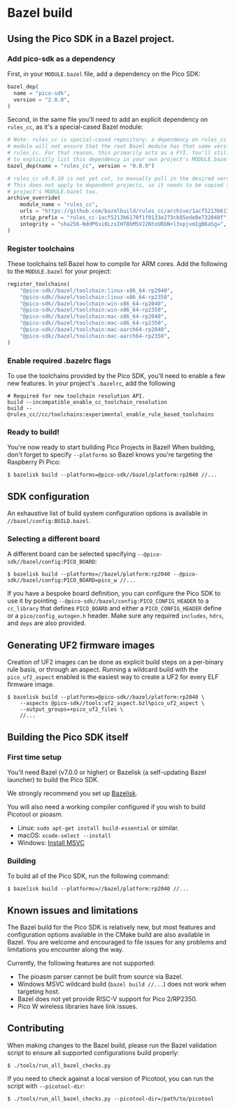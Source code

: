 # Bazel build

## Using the Pico SDK in a Bazel project.

### Add pico-sdk as a dependency
First, in your `MODULE.bazel` file, add a dependency on the Pico SDK:
```python
bazel_dep(
  name = "pico-sdk",
  version = "2.0.0",
)
```

Second, in the same file you'll need to add an explicit dependency on
`rules_cc`, as it's a special-cased Bazel module:
```python
# Note: rules_cc is special-cased repository; a dependency on rules_cc in a
# module will not ensure that the root Bazel module has that same version of
# rules_cc. For that reason, this primarily acts as a FYI. You'll still need
# to explicitly list this dependency in your own project's MODULE.bazel file.
bazel_dep(name = "rules_cc", version = "0.0.9")

# rules_cc v0.0.10 is not yet cut, so manually pull in the desired version.
# This does not apply to dependent projects, so it needs to be copied to your
# project's MODULE.bazel too.
archive_override(
    module_name = "rules_cc",
    urls = "https://github.com/bazelbuild/rules_cc/archive/1acf5213b6170f1f0133e273cb85ede0e732048f.zip",
    strip_prefix = "rules_cc-1acf5213b6170f1f0133e273cb85ede0e732048f",
    integrity = "sha256-NddP6xi6LzsIHT8bMSVJ2NtoURbN+l3xpjvmIgB6aSg=",
)
```

### Register toolchains
These toolchains tell Bazel how to compile for ARM cores. Add the following
to the `MODULE.bazel` for your project:
```python
register_toolchains(
    "@pico-sdk//bazel/toolchain:linux-x86_64-rp2040",
    "@pico-sdk//bazel/toolchain:linux-x86_64-rp2350",
    "@pico-sdk//bazel/toolchain:win-x86_64-rp2040",
    "@pico-sdk//bazel/toolchain:win-x86_64-rp2350",
    "@pico-sdk//bazel/toolchain:mac-x86_64-rp2040",
    "@pico-sdk//bazel/toolchain:mac-x86_64-rp2350",
    "@pico-sdk//bazel/toolchain:mac-aarch64-rp2040",
    "@pico-sdk//bazel/toolchain:mac-aarch64-rp2350",
)
```

### Enable required .bazelrc flags
To use the toolchains provided by the Pico SDK, you'll need to enable a few
new features. In your project's `.bazelrc`, add the following
```
# Required for new toolchain resolution API.
build --incompatible_enable_cc_toolchain_resolution
build --@rules_cc//cc/toolchains:experimental_enable_rule_based_toolchains
```

### Ready to build!
You're now ready to start building Pico Projects in Bazel! When building,
don't forget to specify `--platforms` so Bazel knows you're targeting the
Raspberry Pi Pico:
```console
$ bazelisk build --platforms=@pico-sdk//bazel/platform:rp2040 //...
```

## SDK configuration
An exhaustive list of build system configuration options is available in
`//bazel/config:BUILD.bazel`.

### Selecting a different board
A different board can be selected specifying `--@pico-sdk//bazel/config:PICO_BOARD`:
```console
$ bazelisk build --platforms=//bazel/platform:rp2040 --@pico-sdk//bazel/config:PICO_BOARD=pico_w //...
```

If you have a bespoke board definition, you can configure the Pico SDK to use it
by pointing `--@pico-sdk//bazel/config:PICO_CONFIG_HEADER` to a `cc_library`
that defines `PICO_BOARD` and either a `PICO_CONFIG_HEADER` define or a
`pico/config_autogen.h` header. Make sure any required `includes`, `hdrs`, and
`deps` are also provided.

## Generating UF2 firmware images
Creation of UF2 images can be done as explicit build steps on a per-binary
rule basis, or through an aspect. Running a wildcard build with the
`pico_uf2_aspect` enabled is the easiest way to create a UF2 for every ELF
firmware image.

```console
$ bazelisk build --platforms=@pico-sdk//bazel/platform:rp2040 \
    --aspects @pico-sdk//tools:uf2_aspect.bzl%pico_uf2_aspect \
    --output_groups=+pico_uf2_files \
    //...
```

## Building the Pico SDK itself

### First time setup
You'll need Bazel (v7.0.0 or higher) or Bazelisk (a self-updating Bazel
launcher) to build the Pico SDK.

We strongly recommend you set up
[Bazelisk](https://bazel.build/install/bazelisk).

You will also need a working compiler configured if you wish to build Picotool
or pioasm.

* Linux: `sudo apt-get install build-essential` or similar.
* macOS: `xcode-select --install`
* Windows: [Install MSVC](https://visualstudio.microsoft.com/vs/features/cplusplus/)

### Building
To build all of the Pico SDK, run the following command:
```console
$ bazelisk build --platforms=//bazel/platform:rp2040 //...
```

## Known issues and limitations
The Bazel build for the Pico SDK is relatively new, but most features and
configuration options available in the CMake build are also available in Bazel.
You are welcome and encouraged to file issues for any problems and limitations
you encounter along the way.

Currently, the following features are not supported:

* The pioasm parser cannot be built from source via Bazel.
* Windows MSVC wildcard build (`bazel build //...`) does not work when targeting
  host.
* Bazel does not yet provide RISC-V support for Pico 2/RP2350.
* Pico W wireless libraries have link issues.

## Contributing
When making changes to the Bazel build, please run the Bazel validation script
to ensure all supported configurations build properly:

```console
$ ./tools/run_all_bazel_checks.py
```

If you need to check against a local version of Picotool, you can run the script
with `--picotool-dir`:

```console
$ ./tools/run_all_bazel_checks.py --picotool-dir=/path/to/picotool
```
